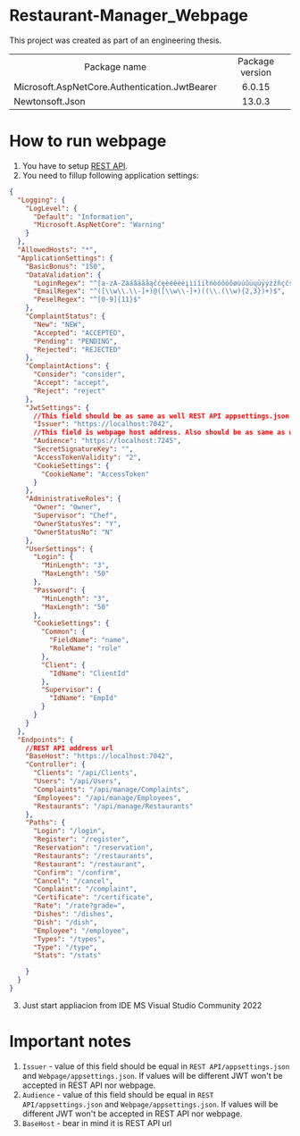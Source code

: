 # Restaurant-Manager_Webpage
This project was created as part of an engineering thesis.   

<div align="center">
  <table style="width:100%">
    <tr align="center">
      <td>Package name</td>
      <td>Package version</td>
    </tr>
    <tr>
      <td>Microsoft.AspNetCore.Authentication.JwtBearer</td>
      <td align="center">6.0.15</td>
    </tr>
   <tr>
      <td>Newtonsoft.Json</td>
      <td align="center">13.0.3</td>
    </tr>
  </table>
</div>

# How to run webpage
1) You have to setup <a href="https://github.com/ZiumC/Restaurant-Manager_REST-API" rel="nofollow">REST API</a>.
2) You need to fillup following application settings:
``` json
{
  "Logging": {
    "LogLevel": {
      "Default": "Information",
      "Microsoft.AspNetCore": "Warning"
    }
  },
  "AllowedHosts": "*",
  "ApplicationSettings": {
    "BasicBonus": "150",
    "DataValidation": {
      "LoginRegex": "^[a-zA-ZàáâäãåąčćęèéêëėįìíîïłńòóôöõøùúûüųūÿýżźñçčšžÀÁÂÄÃÅĄĆČĖĘÈÉÊËÌÍÎÏĮŁŃÒÓÔÖÕØÙÚÛÜŲŪŸÝŻŹÑßÇŒÆČŠŽ∂ð ,.'-]+$",
      "EmailRegex": "^([\\w\\.\\-]+)@([\\w\\-]+)((\\.(\\w){2,3})+)$",
      "PeselRegex": "^[0-9]{11}$"
    },
    "ComplaintStatus": {
      "New": "NEW",
      "Accepted": "ACCEPTED",
      "Pending": "PENDING",
      "Rejected": "REJECTED"
    },
    "ComplaintActions": {
      "Consider": "consider",
      "Accept": "accept",
      "Reject": "reject"
    },
    "JwtSettings": {
      //This field should be as same as well REST API appsettings.json
      "Issuer": "https://localhost:7042",
      //This field is webpage host address. Also should be as same as well REST API appsettings.json
      "Audience": "https://localhost:7245",
      "SecretSignatureKey": "",
      "AccessTokenValidity": "2",
      "CookieSettings": {
        "CookieName": "AccessToken"
      }
    },
    "AdministrativeRoles": {
      "Owner": "Owner",
      "Supervisor": "Chef",
      "OwnerStatusYes": "Y",
      "OwnerStatusNo": "N"
    },
    "UserSettings": {
      "Login": {
        "MinLength": "3",
        "MaxLength": "50"
      },
      "Password": {
        "MinLength": "3",
        "MaxLength": "50"
      },
      "CookieSettings": {
        "Common": {
          "FieldName": "name",
          "RoleName": "role"
        },
        "Client": {
          "IdName": "ClientId"
        },
        "Supervisor": {
          "IdName": "EmpId"
        }
      }
    }
  },
  "Endpoints": {
    //REST API address url
    "BaseHost": "https://localhost:7042",
    "Controller": {
      "Clients": "/api/Clients",
      "Users": "/api/Users",
      "Complaints": "/api/manage/Complaints",
      "Employees": "/api/manage/Employees",
      "Restaurants": "/api/manage/Restaurants"
    },
    "Paths": {
      "Login": "/login",
      "Register": "/register",
      "Reservation": "/reservation",
      "Restaurants": "/restaurants",
      "Restaurant": "/restaurant",
      "Confirm": "/confirm",
      "Cancel": "/cancel",
      "Complaint": "/complaint",
      "Certificate": "/certificate",
      "Rate": "/rate?grade=",
      "Dishes": "/dishes",
      "Dish": "/dish",
      "Employee": "/employee",
      "Types": "/types",
      "Type": "/type",
      "Stats": "/stats"

    }
  }
}
```
3. Just start appliacion from IDE MS Visual Studio Community 2022

# Important notes
1. ```Issuer``` - value of this field should be equal in ```REST API/appsettings.json``` and ```Webpage/appsettings.json```. If values will be different JWT won't be accepted in REST API nor webpage.
2. ```Audience``` - value of this field should be equal in ```REST API/appsettings.json``` and ```Webpage/appsettings.json```. If values will be different JWT won't be accepted in REST API nor webpage.
3. ```BaseHost``` - bear in mind it is REST API url
